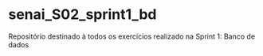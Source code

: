 # senai_S02_sprint1_bd
Repositório destinado à todos os exercícios realizado na Sprint 1: Banco de dados
